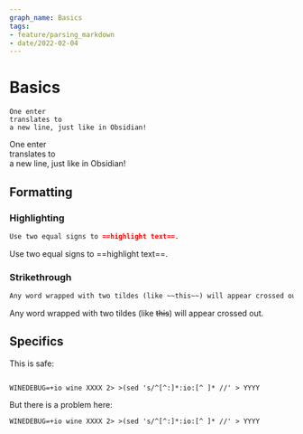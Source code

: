 ```yaml
---
graph_name: Basics
tags:
- feature/parsing_markdown
- date/2022-02-04
---
```

   
# Basics   
```
One enter
translates to
a new line, just like in Obsidian!
```
   
   
One enter   
translates to   
a new line, just like in Obsidian!   
   
## Formatting   
### Highlighting   
```md
Use two equal signs to ==highlight text==.
```
   
Use two equal signs to ==highlight text==.   
   
### Strikethrough   
```md
Any word wrapped with two tildes (like ~~this~~) will appear crossed out.
```
   
Any word wrapped with two tildes (like ~~this~~) will appear crossed out.   
   
## Specifics   
This is safe:   
   
```

WINEDEBUG=+io wine XXXX 2> >(sed 's/^[^:]*:io:[^ ]* //' > YYYY

```
   
   
   
But there is a problem here:   
   
`WINEDEBUG=+io wine XXXX 2> >(sed 's/^[^:]*:io:[^ ]* //' > YYYY`